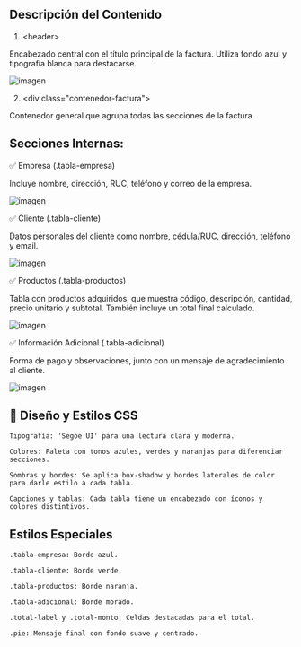 ## Descripción del Contenido

1. &lt;header&gt;


Encabezado central con el título principal de la factura. Utiliza fondo azul y tipografía blanca para destacarse.

![imagen](https://github.com/user-attachments/assets/a0e5181d-d407-42ac-9118-b409bfc273de)

2. &lt;div class="contenedor-factura"&gt;

Contenedor general que agrupa todas las secciones de la factura.
## Secciones Internas:

✅ Empresa (.tabla-empresa)

Incluye nombre, dirección, RUC, teléfono y correo de la empresa.

![imagen](https://github.com/user-attachments/assets/03702756-5c85-4a78-9022-bd1f0d44339d)

✅ Cliente (.tabla-cliente)

Datos personales del cliente como nombre, cédula/RUC, dirección, teléfono y email.

![imagen](https://github.com/user-attachments/assets/05b307be-120c-434d-b2b4-5545db963555)

✅ Productos (.tabla-productos)

Tabla con productos adquiridos, que muestra código, descripción, cantidad, precio unitario y subtotal. También incluye un total final calculado.

![imagen](https://github.com/user-attachments/assets/12b5ceb7-7f47-4e57-a077-b98d3d04039f)

✅ Información Adicional (.tabla-adicional)

Forma de pago y observaciones, junto con un mensaje de agradecimiento al cliente.

![imagen](https://github.com/user-attachments/assets/29e8bf8d-3473-473b-9681-5f7fa8f10f5e)

## 🎨 Diseño y Estilos CSS

    Tipografía: 'Segoe UI' para una lectura clara y moderna.

    Colores: Paleta con tonos azules, verdes y naranjas para diferenciar secciones.

    Sombras y bordes: Se aplica box-shadow y bordes laterales de color para darle estilo a cada tabla.

    Capciones y tablas: Cada tabla tiene un encabezado con íconos y colores distintivos.

## Estilos Especiales

    .tabla-empresa: Borde azul.

    .tabla-cliente: Borde verde.

    .tabla-productos: Borde naranja.

    .tabla-adicional: Borde morado.

    .total-label y .total-monto: Celdas destacadas para el total.

    .pie: Mensaje final con fondo suave y centrado.








